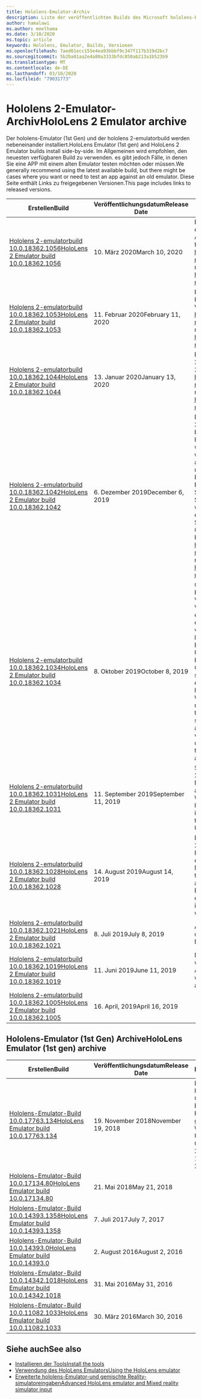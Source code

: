 ```yaml
---
title: Hololens-Emulator-Archiv
description: Liste der veröffentlichten Builds des Microsoft hololens-Emulators.
author: hamalawi
ms.author: moelhama
ms.date: 3/10/2020
ms.topic: article
keywords: Hololens, Emulator, Builds, Versionen
ms.openlocfilehash: 7aed01ecc155e4ea93bbbf9c347f117b319d2bc7
ms.sourcegitcommit: 5b2ba01aa2e4a80a3333bfdc850ab213a1b523b9
ms.translationtype: MT
ms.contentlocale: de-DE
ms.lasthandoff: 03/10/2020
ms.locfileid: "79031773"
---
```

# <a name="hololens-2-emulator-archive"></a><span data-ttu-id="cc5a4-104">Hololens 2-Emulator-Archiv</span><span class="sxs-lookup"><span data-stu-id="cc5a4-104">HoloLens 2 Emulator archive</span></span>

<span data-ttu-id="cc5a4-105">Der hololens-Emulator (1st Gen) und der hololens 2-emulatorbuild werden nebeneinander installiert.</span><span class="sxs-lookup"><span data-stu-id="cc5a4-105">HoloLens Emulator (1st gen) and HoloLens 2 Emulator builds install side-by-side.</span></span> <span data-ttu-id="cc5a4-106">Im Allgemeinen wird empfohlen, den neuesten verfügbaren Build zu verwenden. es gibt jedoch Fälle, in denen Sie eine APP mit einem alten Emulator testen möchten oder müssen.</span><span class="sxs-lookup"><span data-stu-id="cc5a4-106">We generally recommend using the latest available build, but there might be cases where you want or need to test an app against an old emulator.</span></span> <span data-ttu-id="cc5a4-107">Diese Seite enthält Links zu freigegebenen Versionen.</span><span class="sxs-lookup"><span data-stu-id="cc5a4-107">This page includes links to released versions.</span></span>

|  <span data-ttu-id="cc5a4-108">Erstellen</span><span class="sxs-lookup"><span data-stu-id="cc5a4-108">Build</span></span> |  <span data-ttu-id="cc5a4-109">Veröffentlichungsdatum</span><span class="sxs-lookup"><span data-stu-id="cc5a4-109">Release Date</span></span> |  <span data-ttu-id="cc5a4-110">Hinweise</span><span class="sxs-lookup"><span data-stu-id="cc5a4-110">Notes</span></span> | 
|----------|----------|----------|
|  [<span data-ttu-id="cc5a4-111">Hololens 2-emulatorbuild 10.0.18362.1056</span><span class="sxs-lookup"><span data-stu-id="cc5a4-111">HoloLens 2 Emulator build 10.0.18362.1056</span></span>](https://go.microsoft.com/fwlink/?linkid=2121323) | <span data-ttu-id="cc5a4-112">10. März 2020</span><span class="sxs-lookup"><span data-stu-id="cc5a4-112">March 10, 2020</span></span> | <span data-ttu-id="cc5a4-113">Der Build 2020 hololens 2 wurde erstellt.</span><span class="sxs-lookup"><span data-stu-id="cc5a4-113">March 2020 HoloLens 2 build.</span></span>  <span data-ttu-id="cc5a4-114">Allgemeine hololens 2-Versions Hinweise finden Sie unter https://docs.microsoft.com/hololens/hololens-release-notes</span><span class="sxs-lookup"><span data-stu-id="cc5a4-114">For general HoloLens 2 release notes, please see https://docs.microsoft.com/hololens/hololens-release-notes</span></span> |
|  [<span data-ttu-id="cc5a4-115">Hololens 2-emulatorbuild 10.0.18362.1053</span><span class="sxs-lookup"><span data-stu-id="cc5a4-115">HoloLens 2 Emulator build 10.0.18362.1053</span></span>](https://go.microsoft.com/fwlink/?linkid=2118321) | <span data-ttu-id="cc5a4-116">11. Februar 2020</span><span class="sxs-lookup"><span data-stu-id="cc5a4-116">February 11, 2020</span></span> | <span data-ttu-id="cc5a4-117">Februar 2020 hololens 2-Build.</span><span class="sxs-lookup"><span data-stu-id="cc5a4-117">February 2020 HoloLens 2 build.</span></span>  <span data-ttu-id="cc5a4-118">Allgemeine hololens 2-Versions Hinweise finden Sie unter https://docs.microsoft.com/hololens/hololens-release-notes</span><span class="sxs-lookup"><span data-stu-id="cc5a4-118">For general HoloLens 2 release notes, please see https://docs.microsoft.com/hololens/hololens-release-notes</span></span> |
|  [<span data-ttu-id="cc5a4-119">Hololens 2-emulatorbuild 10.0.18362.1044</span><span class="sxs-lookup"><span data-stu-id="cc5a4-119">HoloLens 2 Emulator build 10.0.18362.1044</span></span>](https://go.microsoft.com/fwlink/?linkid=2114824) | <span data-ttu-id="cc5a4-120">13. Januar 2020</span><span class="sxs-lookup"><span data-stu-id="cc5a4-120">January 13, 2020</span></span> | <span data-ttu-id="cc5a4-121">Der Januar 2020 hololens 2-Build.</span><span class="sxs-lookup"><span data-stu-id="cc5a4-121">January 2020 HoloLens 2 build.</span></span>  <span data-ttu-id="cc5a4-122">Allgemeine hololens 2-Versions Hinweise finden Sie unter https://docs.microsoft.com/hololens/hololens-release-notes</span><span class="sxs-lookup"><span data-stu-id="cc5a4-122">For general HoloLens 2 release notes, please see https://docs.microsoft.com/hololens/hololens-release-notes</span></span> |
|  [<span data-ttu-id="cc5a4-123">Hololens 2-emulatorbuild 10.0.18362.1042</span><span class="sxs-lookup"><span data-stu-id="cc5a4-123">HoloLens 2 Emulator build 10.0.18362.1042</span></span>](https://go.microsoft.com/fwlink/?linkid=2112589) | <span data-ttu-id="cc5a4-124">6\. Dezember 2019</span><span class="sxs-lookup"><span data-stu-id="cc5a4-124">December 6, 2019</span></span> | <span data-ttu-id="cc5a4-125">Dezember 2019 hololens 2-Build.</span><span class="sxs-lookup"><span data-stu-id="cc5a4-125">December 2019 HoloLens 2 build.</span></span>  <span data-ttu-id="cc5a4-126">Es wird ein Problem behoben, bei dem eine im Emulator laufende Holographic-App unerwartet angehalten wird, wenn der PIN-Bereich angezeigt wird.</span><span class="sxs-lookup"><span data-stu-id="cc5a4-126">Addresses an issue where a Holographic app running in the emulator will be suspended unexpectedly when displaying the pins panel.</span></span>  <span data-ttu-id="cc5a4-127">Ermöglicht die Konnektivität mit einem Remote Emulator, wenn die Wahrnehmungs Simulations-API oder die perception Simulation Control-App verwendet wird.</span><span class="sxs-lookup"><span data-stu-id="cc5a4-127">Enables connectivity to a remote emulator when using the Perception Simulation API or the Perception Simulation Control app.</span></span>  <span data-ttu-id="cc5a4-128">Allgemeine hololens 2-Versions Hinweise finden Sie unter https://docs.microsoft.com/hololens/hololens-release-notes</span><span class="sxs-lookup"><span data-stu-id="cc5a4-128">For general HoloLens 2 release notes, please see https://docs.microsoft.com/hololens/hololens-release-notes</span></span> |
|  [<span data-ttu-id="cc5a4-129">Hololens 2-emulatorbuild 10.0.18362.1034</span><span class="sxs-lookup"><span data-stu-id="cc5a4-129">HoloLens 2 Emulator build 10.0.18362.1034</span></span>](https://go.microsoft.com/fwlink/?linkid=2106649) | <span data-ttu-id="cc5a4-130">8\. Oktober 2019</span><span class="sxs-lookup"><span data-stu-id="cc5a4-130">October 8, 2019</span></span> | <span data-ttu-id="cc5a4-131">Oktober 2019 hololens 2-Build.</span><span class="sxs-lookup"><span data-stu-id="cc5a4-131">October 2019 HoloLens 2 build.</span></span>  <span data-ttu-id="cc5a4-132">Beim Ausführen einer Version, die älter als die neueste verfügbare Version ist, wird der Emulator aufgefordert, auf eine neue Version zu aktualisieren.</span><span class="sxs-lookup"><span data-stu-id="cc5a4-132">The emulator will prompt to update to a new version when running a version older than the latest available.</span></span>  <span data-ttu-id="cc5a4-133">Bei Verwendung des Emulators unter Windows 10 Mai 2019 Update oder neuer ermöglicht die neue NAT-Konfigurations Registerkarte Entwicklern das Öffnen von Ports für Anwendungen, die auf separaten Geräten ausgeführt werden, um eine Verbindung mit dem Emulator herzustellen</span><span class="sxs-lookup"><span data-stu-id="cc5a4-133">When using the emulator on the Windows 10 May 2019 Update or newer, the new NAT Configuration tab allows developers to open ports for applications running on separate devices to connect to the emulator and the Updates tab shows available emulator versions.</span></span>  <span data-ttu-id="cc5a4-134">Weitere Informationen finden Sie in der [hololens-Emulator-Dokumentation](using-the-hololens-emulator.md) .</span><span class="sxs-lookup"><span data-stu-id="cc5a4-134">See the [HoloLens emulator documentation](using-the-hololens-emulator.md) for additional details.</span></span> |
|  [<span data-ttu-id="cc5a4-135">Hololens 2-emulatorbuild 10.0.18362.1031</span><span class="sxs-lookup"><span data-stu-id="cc5a4-135">HoloLens 2 Emulator build 10.0.18362.1031</span></span>](https://go.microsoft.com/fwlink/?linkid=2103724) | <span data-ttu-id="cc5a4-136">11. September 2019</span><span class="sxs-lookup"><span data-stu-id="cc5a4-136">September 11, 2019</span></span> | <span data-ttu-id="cc5a4-137">September 2019 hololens 2-Build.</span><span class="sxs-lookup"><span data-stu-id="cc5a4-137">September 2019 HoloLens 2 build.</span></span>  <span data-ttu-id="cc5a4-138">Die Registerkarte Netzwerk wird im Fenster emulatortools angezeigt, wenn Sie den Emulator auf dem Windows 10-Update vom Mai 2019 oder höher ausführen.</span><span class="sxs-lookup"><span data-stu-id="cc5a4-138">The Network tab will appear in the emulator Tools window when running the emulator on the Windows 10 May 2019 Update or newer.</span></span> |
|  [<span data-ttu-id="cc5a4-139">Hololens 2-emulatorbuild 10.0.18362.1028</span><span class="sxs-lookup"><span data-stu-id="cc5a4-139">HoloLens 2 Emulator build 10.0.18362.1028</span></span>](https://go.microsoft.com/fwlink/?linkid=2101019) | <span data-ttu-id="cc5a4-140">14. August 2019</span><span class="sxs-lookup"><span data-stu-id="cc5a4-140">August 14, 2019</span></span> | <span data-ttu-id="cc5a4-141">Der Buildvorgang vom August 2019 hololens 2.</span><span class="sxs-lookup"><span data-stu-id="cc5a4-141">August 2019 HoloLens 2 build.</span></span>  <span data-ttu-id="cc5a4-142">Holographic-App-Vorlagen sind nicht mehr enthalten, sind aber im Visual Studio Marketplace verfügbar.</span><span class="sxs-lookup"><span data-stu-id="cc5a4-142">Holographic app templates are no longer included but are available in the Visual Studio Marketplace.</span></span>  <span data-ttu-id="cc5a4-143">Der Emulator funktioniert nun, wenn sdche an einem benutzerdefinierten Speicherort installiert werden.</span><span class="sxs-lookup"><span data-stu-id="cc5a4-143">The emulator will now work when SDKs are installed to a custom location.</span></span> |
|  [<span data-ttu-id="cc5a4-144">Hololens 2-emulatorbuild 10.0.18362.1021</span><span class="sxs-lookup"><span data-stu-id="cc5a4-144">HoloLens 2 Emulator build 10.0.18362.1021</span></span>](https://go.microsoft.com/fwlink/?linkid=2098508) | <span data-ttu-id="cc5a4-145">8\. Juli 2019</span><span class="sxs-lookup"><span data-stu-id="cc5a4-145">July 8, 2019</span></span> | <span data-ttu-id="cc5a4-146">Adressiert ein Signatur Problem mit diskstream. dll.</span><span class="sxs-lookup"><span data-stu-id="cc5a4-146">Addresses a signing issue with DiskStream.dll</span></span> |
|  [<span data-ttu-id="cc5a4-147">Hololens 2-emulatorbuild 10.0.18362.1019</span><span class="sxs-lookup"><span data-stu-id="cc5a4-147">HoloLens 2 Emulator build 10.0.18362.1019</span></span>](https://go.microsoft.com/fwlink/?linkid=2095316) | <span data-ttu-id="cc5a4-148">11. Juni 2019</span><span class="sxs-lookup"><span data-stu-id="cc5a4-148">June 11, 2019</span></span> | <span data-ttu-id="cc5a4-149">Muss nicht mehr als Administrator ausgeführt werden.</span><span class="sxs-lookup"><span data-stu-id="cc5a4-149">No longer needs to be run as Administrator.</span></span>  <span data-ttu-id="cc5a4-150">Die Start Menü Verknüpfung wurde hinzugefügt.</span><span class="sxs-lookup"><span data-stu-id="cc5a4-150">Start menu shortcut added.</span></span> |
|  [<span data-ttu-id="cc5a4-151">Hololens 2-emulatorbuild 10.0.18362.1005</span><span class="sxs-lookup"><span data-stu-id="cc5a4-151">HoloLens 2 Emulator build 10.0.18362.1005</span></span>](https://go.microsoft.com/fwlink/?linkid=2087187) | <span data-ttu-id="cc5a4-152">16. April, 2019</span><span class="sxs-lookup"><span data-stu-id="cc5a4-152">April 16, 2019</span></span> |  |

## <a name="hololens-emulator-1st-gen-archive"></a><span data-ttu-id="cc5a4-153">Hololens-Emulator (1st Gen) Archive</span><span class="sxs-lookup"><span data-stu-id="cc5a4-153">HoloLens Emulator (1st gen) archive</span></span>

|  <span data-ttu-id="cc5a4-154">Erstellen</span><span class="sxs-lookup"><span data-stu-id="cc5a4-154">Build</span></span> |  <span data-ttu-id="cc5a4-155">Veröffentlichungsdatum</span><span class="sxs-lookup"><span data-stu-id="cc5a4-155">Release Date</span></span> |  <span data-ttu-id="cc5a4-156">Hinweise</span><span class="sxs-lookup"><span data-stu-id="cc5a4-156">Notes</span></span> | 
|----------|----------|----------|
|  [<span data-ttu-id="cc5a4-157">Hololens-Emulator-Build 10.0.17763.134</span><span class="sxs-lookup"><span data-stu-id="cc5a4-157">HoloLens Emulator build 10.0.17763.134</span></span>](https://go.microsoft.com/fwlink/?linkid=2065980) | <span data-ttu-id="cc5a4-158">19. November 2018</span><span class="sxs-lookup"><span data-stu-id="cc5a4-158">November 19, 2018</span></span> | <span data-ttu-id="cc5a4-159">Letzter hololens (1st Gen)-Build.</span><span class="sxs-lookup"><span data-stu-id="cc5a4-159">Latest HoloLens (1st gen) build.</span></span> <span data-ttu-id="cc5a4-160">Windows 10-Update vom Oktober 2018.</span><span class="sxs-lookup"><span data-stu-id="cc5a4-160">Windows 10 October 2018 Update.</span></span> |
|  [<span data-ttu-id="cc5a4-161">Hololens-Emulator-Build 10.0.17134.80</span><span class="sxs-lookup"><span data-stu-id="cc5a4-161">HoloLens Emulator build 10.0.17134.80</span></span>](https://go.microsoft.com/fwlink/?linkid=874531) | <span data-ttu-id="cc5a4-162">21. Mai 2018</span><span class="sxs-lookup"><span data-stu-id="cc5a4-162">May 21, 2018</span></span> | 
|  [<span data-ttu-id="cc5a4-163">Hololens-Emulator-Build 10.0.14393.1358</span><span class="sxs-lookup"><span data-stu-id="cc5a4-163">HoloLens Emulator build 10.0.14393.1358</span></span>](https://go.microsoft.com/fwlink/?linkid=852626) |  <span data-ttu-id="cc5a4-164">7\. Juli 2017</span><span class="sxs-lookup"><span data-stu-id="cc5a4-164">July 7, 2017</span></span> |
|  [<span data-ttu-id="cc5a4-165">Hololens-Emulator-Build 10.0.14393.0</span><span class="sxs-lookup"><span data-stu-id="cc5a4-165">HoloLens Emulator build 10.0.14393.0</span></span>](https://go.microsoft.com/fwlink/?LinkID=823018) |  <span data-ttu-id="cc5a4-166">2\. August 2016</span><span class="sxs-lookup"><span data-stu-id="cc5a4-166">August 2, 2016</span></span> |
|  [<span data-ttu-id="cc5a4-167">Hololens-Emulator-Build 10.0.14342.1018</span><span class="sxs-lookup"><span data-stu-id="cc5a4-167">HoloLens Emulator build 10.0.14342.1018</span></span>](https://go.microsoft.com/fwlink/?LinkID=823018) |  <span data-ttu-id="cc5a4-168">31. Mai 2016</span><span class="sxs-lookup"><span data-stu-id="cc5a4-168">May 31, 2016</span></span> |
|  [<span data-ttu-id="cc5a4-169">Hololens-Emulator-Build 10.0.11082.1033</span><span class="sxs-lookup"><span data-stu-id="cc5a4-169">HoloLens Emulator build 10.0.11082.1033</span></span>](https://go.microsoft.com/fwlink/?LinkID=724053) |  <span data-ttu-id="cc5a4-170">30. März 2016</span><span class="sxs-lookup"><span data-stu-id="cc5a4-170">March 30, 2016</span></span> |

## <a name="see-also"></a><span data-ttu-id="cc5a4-171">Siehe auch</span><span class="sxs-lookup"><span data-stu-id="cc5a4-171">See also</span></span>
* [<span data-ttu-id="cc5a4-172">Installieren der Tools</span><span class="sxs-lookup"><span data-stu-id="cc5a4-172">Install the tools</span></span>](install-the-tools.md)
* [<span data-ttu-id="cc5a4-173">Verwendung des HoloLens Emulators</span><span class="sxs-lookup"><span data-stu-id="cc5a4-173">Using the HoloLens emulator</span></span>](using-the-hololens-emulator.md)
* [<span data-ttu-id="cc5a4-174">Erweiterte hololens-Emulator-und gemischte Reality-simulatoreingaben</span><span class="sxs-lookup"><span data-stu-id="cc5a4-174">Advanced HoloLens emulator and Mixed reality simulator input</span></span>](advanced-hololens-emulator-and-mixed-reality-simulator-input.md)
